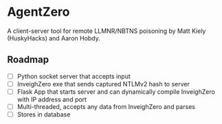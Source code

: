 # AgentZero
A client-server tool for remote LLMNR/NBTNS poisoning by Matt Kiely (HuskyHacks) and Aaron Hobdy.

## Roadmap
- [ ] Python socket server that accepts input
- [ ] InveighZero exe that sends captured NTLMv2 hash to server
- [ ] Flask App that starts server and can dynamically compile InveighZero with IP address and port
- [ ] Multi-threaded, accepts any data from InveighZero and parses
- [ ] Stores in database